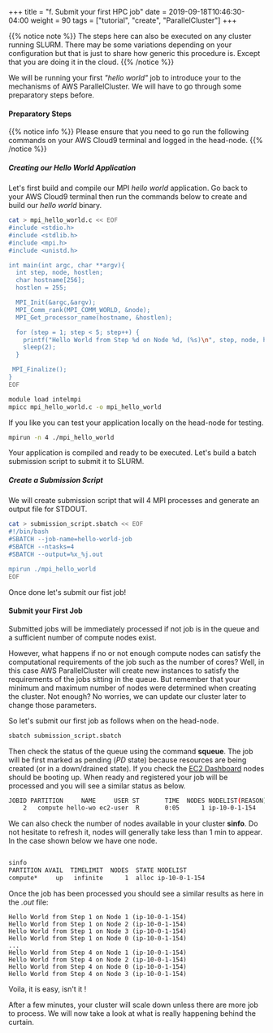 +++
title = "f. Submit your first HPC job"
date = 2019-09-18T10:46:30-04:00
weight = 90
tags = ["tutorial", "create", "ParallelCluster"]
+++

{{% notice note %}}
The steps here can also be executed on any cluster running SLURM. There may be some variations depending on your configuration but that is just to share how generic this procedure is. Except that you are doing it in the cloud.
{{% /notice %}}

We will be running your first *"hello world"* job to introduce your to the mechanisms of AWS ParallelCluster. We will have to go through some preparatory steps before.

#### Preparatory Steps

{{% notice info %}}
Please ensure that you need to go run the following commands on your AWS Cloud9 terminal and logged in the head-node.
{{% /notice %}}

##### Creating our Hello World Application

Let's first build and compile our MPI *hello world* application. Go back to your AWS Cloud9 terminal then run the commands below to create and build our *hello world* binary.

```bash
cat > mpi_hello_world.c << EOF
#include <stdio.h>
#include <stdlib.h>
#include <mpi.h>
#include <unistd.h>

int main(int argc, char **argv){
  int step, node, hostlen;
  char hostname[256];
  hostlen = 255;

  MPI_Init(&argc,&argv);
  MPI_Comm_rank(MPI_COMM_WORLD, &node);
  MPI_Get_processor_name(hostname, &hostlen);

  for (step = 1; step < 5; step++) {
    printf("Hello World from Step %d on Node %d, (%s)\n", step, node, hostname);
    sleep(2);
  }

 MPI_Finalize();
}
EOF

module load intelmpi
mpicc mpi_hello_world.c -o mpi_hello_world
```

If you like you can test your application locally on the head-node for testing.

```bash
mpirun -n 4 ./mpi_hello_world
```

Your application is compiled and ready to be executed. Let's build a batch submission script to submit it to SLURM.

##### Create a Submission Script

We will create submission script that will 4 MPI processes and generate an output file for STDOUT.

```bash
cat > submission_script.sbatch << EOF
#!/bin/bash
#SBATCH --job-name=hello-world-job
#SBATCH --ntasks=4
#SBATCH --output=%x_%j.out

mpirun ./mpi_hello_world
EOF
```

Once done let's submit our fist job!

#### Submit your First Job

Submitted jobs will be immediately processed if not job is in the queue and a sufficient number of compute nodes exist.


However, what happens if no or not enough compute nodes can satisfy the computational requirements of the job such as the number of cores? Well, in this case AWS ParallelCluster will create new instances to satisfy the requirements of the jobs sitting in the queue. But remember that your minimum and maximum number of nodes were determined when creating the cluster. Not enough? No worries, we can update our cluster later to change those parameters.

So let's submit our first job as follows when on the head-node.

```bash
sbatch submission_script.sbatch
```

Then check the status of the queue using the command **squeue**. The job will be first marked as pending (*PD* state) because resources are being created (or in a down/drained state). If you check the [EC2 Dashboard](https://console.aws.amazon.com/ec2) nodes should be booting up. When ready and registered your job will be processed and you will see a similar status as below.

```bash
JOBID PARTITION     NAME     USER ST       TIME  NODES NODELIST(REASON)
    2   compute hello-wo ec2-user  R       0:05      1 ip-10-0-1-154
```

We can also check the number of nodes available in your cluster **sinfo**. Do not hesitate to refresh it, nodes will generally take less than 1 min to appear. In the case shown below we have one node.

```bash

sinfo
PARTITION AVAIL  TIMELIMIT  NODES  STATE NODELIST
compute*     up   infinite      1  alloc ip-10-0-1-154
```

Once the job has been processed you should see a similar results as here in the *.out* file:

```text
Hello World from Step 1 on Node 1 (ip-10-0-1-154)
Hello World from Step 1 on Node 2 (ip-10-0-1-154)
Hello World from Step 1 on Node 3 (ip-10-0-1-154)
Hello World from Step 1 on Node 0 (ip-10-0-1-154)
...
Hello World from Step 4 on Node 1 (ip-10-0-1-154)
Hello World from Step 4 on Node 2 (ip-10-0-1-154)
Hello World from Step 4 on Node 0 (ip-10-0-1-154)
Hello World from Step 4 on Node 3 (ip-10-0-1-154)
```

Voila, it is easy, isn't it !

After a few minutes, your cluster will scale down unless there are more job to process. We will now take a look at what is really happening behind the curtain.
